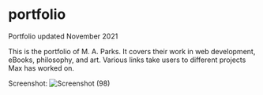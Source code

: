 # portfolio
Portfolio updated November 2021

This is the portfolio of M. A. Parks. It covers their work in web development, eBooks, philosophy, and art. Various links take users to different projects Max has worked on. 

Screenshot: 
![Screenshot (98)](https://user-images.githubusercontent.com/87254760/134438265-c9f4904e-e38c-4748-8368-afcd14547654.png)

